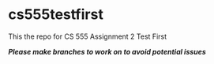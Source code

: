 # cs555testfirst

This the repo for CS 555 Assignment 2 Test First

***Please make branches to work on to avoid potential issues***
